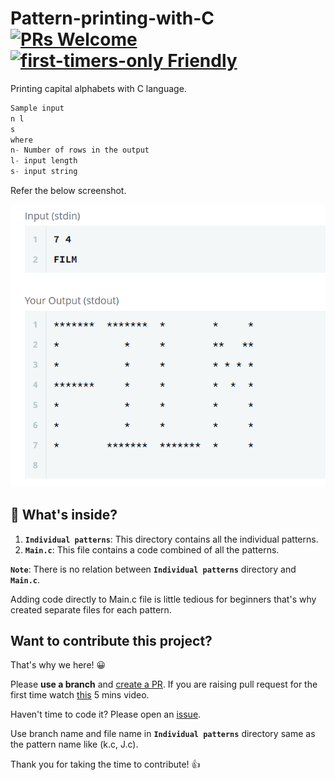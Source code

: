 # Pattern-printing-with-C [![PRs Welcome](https://img.shields.io/badge/PRs-welcome-brightgreen.svg?style=flat-square)](http://makeapullrequest.com) [![first-timers-only Friendly](https://img.shields.io/badge/first--timers--only-friendly-blue.svg)](http://www.firsttimersonly.com/)

Printing capital alphabets with C language.

```C
Sample input
n l
s
where
n- Number of rows in the output
l- input length
s- input string
```

Refer the below screenshot.

![Sample image](images/Capture.PNG)

## 🧐 What's inside?

1.  **`Individual patterns`**: This directory contains all the individual patterns.
2.  **`Main.c`**: This file contains a code combined of all the patterns.

**`Note`**: There is no relation between **`Individual patterns`** directory and **`Main.c`**.

Adding code directly to Main.c file is little tedious for beginners that's why created separate files for each pattern.

## Want to contribute this project?

That's why we here! 😀

Please **use a branch** and [create a PR](https://help.github.com/articles/creating-a-pull-request/). If you are raising pull request for the first time watch [this](https://www.youtube.com/watch?v=rgbCcBNZcdQ) 5 mins video.

Haven't time to code it? Please open an [issue](https://github.com/rahulparshi/Pattern-printing-with-C/issues/new).

Use branch name and file name in **`Individual patterns`** directory same as the pattern name like (k.c, J.c).

Thank you for taking the time to contribute! 👍
